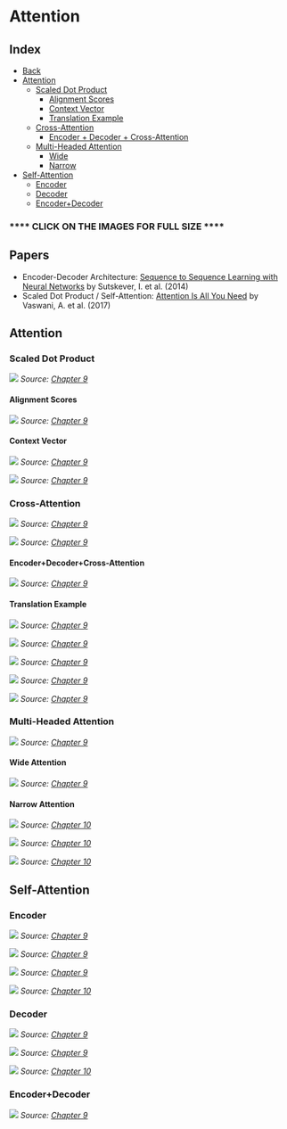 # Attention

## Index

- [Back](https://raw.githubusercontent.com/dvgodoy/dl-visuals/main)
- [Attention](#attention)
	- [Scaled Dot Product](#scaled-dot-product)
	    - [Alignment Scores](#alignment-scores)
	    - [Context Vector](#context-vector)
	    - [Translation Example](#translation-example)
	- [Cross-Attention](#cross-attention)
	    - [Encoder + Decoder + Cross-Attention](#encoder+decoder+cross-attention)
	- [Multi-Headed Attention](#multi-headed-attention)
	    - [Wide](#wide-attention)
	    - [Narrow](#narrow-attention)
- [Self-Attention](#self-attention)
    - [Encoder](#encoder)
    - [Decoder](#decoder)
    - [Encoder+Decoder](#decoder)

### **** CLICK ON THE IMAGES FOR FULL SIZE ****

## Papers

- Encoder-Decoder Architecture: [Sequence to Sequence Learning with Neural Networks](https://papers.nips.cc/paper/2014/hash/a14ac55a4f27472c5d894ec1c3c743d2-Abstract.html) by Sutskever, I. et al. (2014)
- Scaled Dot Product / Self-Attention: [Attention Is All You Need](https://arxiv.org/abs/1706.03762) by Vaswani, A. et al. (2017)

## Attention

### Scaled Dot Product

[![](https://raw.githubusercontent.com/dvgodoy/dl-visuals/main/Attention/aiayn_dot.png)](https://raw.githubusercontent.com/dvgodoy/dl-visuals/main/Attention/aiayn_dot.png)
*Source: [Chapter 9](https://github.com/dvgodoy/PyTorchStepByStep/blob/master/Chapter09.ipynb)*

#### Alignment Scores

[![](https://raw.githubusercontent.com/dvgodoy/dl-visuals/main/Attention/score_alignment.png)](https://raw.githubusercontent.com/dvgodoy/dl-visuals/main/Attention/score_alignment.png)
*Source: [Chapter 9](https://github.com/dvgodoy/PyTorchStepByStep/blob/master/Chapter09.ipynb)*

#### Context Vector

[![](https://raw.githubusercontent.com/dvgodoy/dl-visuals/main/Attention/context_vector.png)](https://raw.githubusercontent.com/dvgodoy/dl-visuals/main/Attention/context_vector.png)
*Source: [Chapter 9](https://github.com/dvgodoy/PyTorchStepByStep/blob/master/Chapter09.ipynb)*

[![](https://raw.githubusercontent.com/dvgodoy/dl-visuals/main/Attention/multiple_keys_context.png)](https://raw.githubusercontent.com/dvgodoy/dl-visuals/main/Attention/multiple_keys_context.png)
*Source: [Chapter 9](https://github.com/dvgodoy/PyTorchStepByStep/blob/master/Chapter09.ipynb)*

### Cross-Attention

[![](https://raw.githubusercontent.com/dvgodoy/dl-visuals/main/Attention/attention.png)](https://raw.githubusercontent.com/dvgodoy/dl-visuals/main/Attention/attention.png)
*Source: [Chapter 9](https://github.com/dvgodoy/PyTorchStepByStep/blob/master/Chapter09.ipynb)*

[![](https://raw.githubusercontent.com/dvgodoy/dl-visuals/main/Attention/cross_attn.png)](https://raw.githubusercontent.com/dvgodoy/dl-visuals/main/Attention/cross_attn.png)
*Source: [Chapter 9](https://github.com/dvgodoy/PyTorchStepByStep/blob/master/Chapter09.ipynb)*

#### Encoder+Decoder+Cross-Attention

[![](https://raw.githubusercontent.com/dvgodoy/dl-visuals/main/Attention/encdec_attn.png)](https://raw.githubusercontent.com/dvgodoy/dl-visuals/main/Attention/encdec_attn.png)
*Source: [Chapter 9](https://github.com/dvgodoy/PyTorchStepByStep/blob/master/Chapter09.ipynb)*

#### Translation Example

[![](https://raw.githubusercontent.com/dvgodoy/dl-visuals/main/Attention/kq_matches.png)](https://raw.githubusercontent.com/dvgodoy/dl-visuals/main/Attention/kq_matches.png)
*Source: [Chapter 9](https://github.com/dvgodoy/PyTorchStepByStep/blob/master/Chapter09.ipynb)*

[![](https://raw.githubusercontent.com/dvgodoy/dl-visuals/main/Attention/score_alignment_translate.png)](https://raw.githubusercontent.com/dvgodoy/dl-visuals/main/Attention/score_alignment_translate.png)
*Source: [Chapter 9](https://github.com/dvgodoy/PyTorchStepByStep/blob/master/Chapter09.ipynb)*

[![](https://raw.githubusercontent.com/dvgodoy/dl-visuals/main/Attention/context_translate.png)](https://raw.githubusercontent.com/dvgodoy/dl-visuals/main/Attention/context_translate.png)
*Source: [Chapter 9](https://github.com/dvgodoy/PyTorchStepByStep/blob/master/Chapter09.ipynb)*

[![](https://raw.githubusercontent.com/dvgodoy/dl-visuals/main/Attention/translation_att.png)](https://raw.githubusercontent.com/dvgodoy/dl-visuals/main/Attention/translation_att.png)
*Source: [Chapter 9](https://github.com/dvgodoy/PyTorchStepByStep/blob/master/Chapter09.ipynb)*

[![](https://raw.githubusercontent.com/dvgodoy/dl-visuals/main/Attention/enc_dec_attn_translate.png)](https://raw.githubusercontent.com/dvgodoy/dl-visuals/main/Attention/enc_dec_attn_translate.png)
*Source: [Chapter 9](https://github.com/dvgodoy/PyTorchStepByStep/blob/master/Chapter09.ipynb)*

### Multi-Headed Attention

[![](https://raw.githubusercontent.com/dvgodoy/dl-visuals/main/Attention/aiayn_multihead.png)](https://raw.githubusercontent.com/dvgodoy/dl-visuals/main/Attention/aiayn_multihead.png)
*Source: [Chapter 9](https://github.com/dvgodoy/PyTorchStepByStep/blob/master/Chapter09.ipynb)*

#### Wide Attention

[![](https://raw.githubusercontent.com/dvgodoy/dl-visuals/main/Attention/multiattn.png)](https://raw.githubusercontent.com/dvgodoy/dl-visuals/main/Attention/multiattn.png)
*Source: [Chapter 9](https://github.com/dvgodoy/PyTorchStepByStep/blob/master/Chapter09.ipynb)*

#### Narrow Attention

[![](https://raw.githubusercontent.com/dvgodoy/dl-visuals/main/Attention/multihead_chunking.png)](https://raw.githubusercontent.com/dvgodoy/dl-visuals/main/Attention/multihead_chunking.png)
*Source: [Chapter 10](https://github.com/dvgodoy/PyTorchStepByStep/blob/master/Chapter10.ipynb)*

[![](https://raw.githubusercontent.com/dvgodoy/dl-visuals/main/Attention/attn_narrow_first_head.png)](https://raw.githubusercontent.com/dvgodoy/dl-visuals/main/Attention/attn_narrow_first_head.png)
*Source: [Chapter 10](https://github.com/dvgodoy/PyTorchStepByStep/blob/master/Chapter10.ipynb)*

[![](https://raw.githubusercontent.com/dvgodoy/dl-visuals/main/Attention/attn_narrow_2heads.png)](https://raw.githubusercontent.com/dvgodoy/dl-visuals/main/Attention/attn_narrow_2heads.png)
*Source: [Chapter 10](https://github.com/dvgodoy/PyTorchStepByStep/blob/master/Chapter10.ipynb)*

## Self-Attention

### Encoder

[![](https://raw.githubusercontent.com/dvgodoy/dl-visuals/main/Attention/encoder_self_simplified.png)](https://raw.githubusercontent.com/dvgodoy/dl-visuals/main/Attention/encoder_self_simplified.png)
*Source: [Chapter 9](https://github.com/dvgodoy/PyTorchStepByStep/blob/master/Chapter09.ipynb)*

[![](https://raw.githubusercontent.com/dvgodoy/dl-visuals/main/Attention/encoder_self.png)](https://raw.githubusercontent.com/dvgodoy/dl-visuals/main/Attention/encoder_self.png)
*Source: [Chapter 9](https://github.com/dvgodoy/PyTorchStepByStep/blob/master/Chapter09.ipynb)*

[![](https://raw.githubusercontent.com/dvgodoy/dl-visuals/main/Attention/encoder_self_detail.png)](https://raw.githubusercontent.com/dvgodoy/dl-visuals/main/Attention/encoder_self_detail.png)
*Source: [Chapter 9](https://github.com/dvgodoy/PyTorchStepByStep/blob/master/Chapter09.ipynb)*

[![](https://raw.githubusercontent.com/dvgodoy/dl-visuals/main/Attention/enc_both.png)](https://raw.githubusercontent.com/dvgodoy/dl-visuals/main/Attention/enc_both.png)
*Source: [Chapter 10](https://github.com/dvgodoy/PyTorchStepByStep/blob/master/Chapter10.ipynb)*

### Decoder

[![](https://raw.githubusercontent.com/dvgodoy/dl-visuals/main/Attention/decoder_self_simplified.png)](https://raw.githubusercontent.com/dvgodoy/dl-visuals/main/Attention/decoder_self_simplified.png)
*Source: [Chapter 9](https://github.com/dvgodoy/PyTorchStepByStep/blob/master/Chapter09.ipynb)*

[![](https://raw.githubusercontent.com/dvgodoy/dl-visuals/main/Attention/decoder_self.png)](https://raw.githubusercontent.com/dvgodoy/dl-visuals/main/Attention/decoder_self.png)
*Source: [Chapter 9](https://github.com/dvgodoy/PyTorchStepByStep/blob/master/Chapter09.ipynb)*

[![](https://raw.githubusercontent.com/dvgodoy/dl-visuals/main/Attention/dec_both.png)](https://raw.githubusercontent.com/dvgodoy/dl-visuals/main/Attention/dec_both.png)
*Source: [Chapter 10](https://github.com/dvgodoy/PyTorchStepByStep/blob/master/Chapter10.ipynb)*

### Encoder+Decoder

[![](https://raw.githubusercontent.com/dvgodoy/dl-visuals/main/Attention/encdec_self_simplified.png)](https://raw.githubusercontent.com/dvgodoy/dl-visuals/main/Attention/encdec_self_simplified.png)
*Source: [Chapter 9](https://github.com/dvgodoy/PyTorchStepByStep/blob/master/Chapter09.ipynb)*